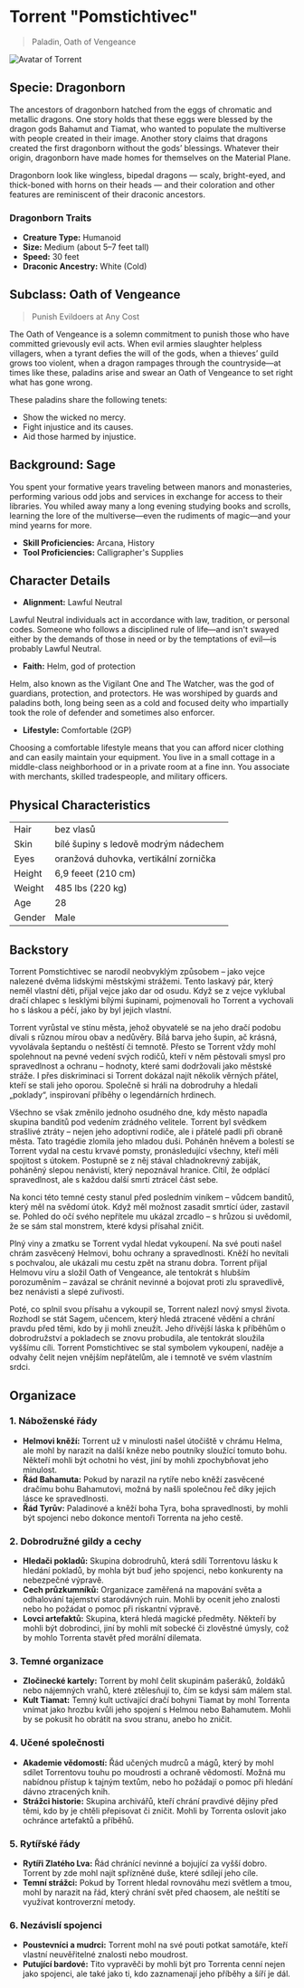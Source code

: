 # Torrent "Pomstichtivec"

> Paladin, Oath of Vengeance

![Avatar of Torrent](Torrent.jpg)

## Specie: Dragonborn

The ancestors of dragonborn hatched from the eggs of chromatic and metallic dragons. One story holds that these eggs were blessed by the dragon gods Bahamut and Tiamat, who wanted to populate the multiverse with people created in their image. Another story claims that dragons created the first dragonborn without the gods’ blessings. Whatever their origin, dragonborn have made homes for themselves on the Material Plane.

Dragonborn look like wingless, bipedal dragons — scaly, bright-eyed, and thick-boned with horns on their heads — and their coloration and other features are reminiscent of their draconic ancestors.

### Dragonborn Traits

- **Creature Type:** Humanoid
- **Size:** Medium (about 5–7 feet tall)
- **Speed:** 30 feet
- **Draconic Ancestry:** White (Cold) 

## Subclass: Oath of Vengeance

> Punish Evildoers at Any Cost

The Oath of Vengeance is a solemn commitment to punish those who have committed grievously evil acts. When evil armies slaughter helpless villagers, when a tyrant defies the will of the gods, when a thieves’ guild grows too violent, when a dragon rampages through the countryside—at times like these, paladins arise and swear an Oath of Vengeance to set right what has gone wrong.

These paladins share the following tenets:

- Show the wicked no mercy.
- Fight injustice and its causes.
- Aid those harmed by injustice.

## Background: Sage

You spent your formative years traveling between manors and monasteries, performing various odd jobs and services in exchange for access to their libraries. You whiled away many a long evening studying books and scrolls, learning the lore of the multiverse—even the rudiments of magic—and your mind yearns for more.

- **Skill Proficiencies:** Arcana, History
- **Tool Proficiencies:** Calligrapher's Supplies

## Character Details

- **Alignment:** Lawful Neutral

Lawful Neutral individuals act in accordance with law, tradition, or personal codes. Someone who follows a disciplined rule of life—and isn't swayed either by the demands of those in need or by the temptations of evil—is probably Lawful Neutral.

- **Faith:** Helm, god of protection

Helm, also known as the Vigilant One and The Watcher, was the god of guardians, protection, and protectors. He was worshiped by guards and paladins both, long being seen as a cold and focused deity who impartially took the role of defender and sometimes also enforcer.

- **Lifestyle:** Comfortable (2GP)

Choosing a comfortable lifestyle means that you can afford nicer clothing and can easily maintain your equipment. You live in a small cottage in a middle-class neighborhood or in a private room at a fine inn. You associate with merchants, skilled tradespeople, and military officers.

## Physical Characteristics

|        |   |
| ------ | - |
| Hair   | bez vlasů |
| Skin   | bílé šupiny s ledově modrým nádechem |
| Eyes   | oranžová duhovka, vertikální zornička |
| Height | 6,9 feeet (210 cm) |
| Weight | 485 lbs (220 kg) |
| Age    | 28 |
| Gender | Male |

## Backstory

Torrent Pomstichtivec se narodil neobvyklým způsobem – jako vejce nalezené dvěma lidskými městskými strážemi. Tento laskavý pár, který neměl vlastní děti, přijal vejce jako dar od osudu. Když se z vejce vyklubal dračí chlapec s lesklými bílými šupinami, pojmenovali ho Torrent a vychovali ho s láskou a péčí, jako by byl jejich vlastní.

Torrent vyrůstal ve stínu města, jehož obyvatelé se na jeho dračí podobu dívali s různou mírou obav a nedůvěry. Bílá barva jeho šupin, ač krásná, vyvolávala šeptandu o neštěstí či temnotě. Přesto se Torrent vždy mohl spolehnout na pevné vedení svých rodičů, kteří v něm pěstovali smysl pro spravedlnost a ochranu – hodnoty, které sami dodržovali jako městské stráže. I přes diskriminaci si Torrent dokázal najít několik věrných přátel, kteří se stali jeho oporou. Společně si hráli na dobrodruhy a hledali „poklady“, inspirovaní příběhy o legendárních hrdinech.

Všechno se však změnilo jednoho osudného dne, kdy město napadla skupina banditů pod vedením zrádného velitele. Torrent byl svědkem strašlivé ztráty – nejen jeho adoptivní rodiče, ale i přátelé padli při obraně města. Tato tragédie zlomila jeho mladou duši. Poháněn hněvem a bolestí se Torrent vydal na cestu krvavé pomsty, pronásledující všechny, kteří měli spojitost s útokem. Postupně se z něj stával chladnokrevný zabiják, poháněný slepou nenávistí, který nepoznával hranice. Cítil, že odplácí spravedlnost, ale s každou další smrtí ztrácel část sebe.

Na konci této temné cesty stanul před posledním viníkem – vůdcem banditů, který měl na svědomí útok. Když měl možnost zasadit smrtící úder, zastavil se. Pohled do očí svého nepřítele mu ukázal zrcadlo – s hrůzou si uvědomil, že se sám stal monstrem, které kdysi přísahal zničit.

Plný viny a zmatku se Torrent vydal hledat vykoupení. Na své pouti našel chrám zasvěcený Helmovi, bohu ochrany a spravedlnosti. Kněží ho nevítali s pochvalou, ale ukázali mu cestu zpět na stranu dobra. Torrent přijal Helmovu víru a složil Oath of Vengeance, ale tentokrát s hlubším porozuměním – zavázal se chránit nevinné a bojovat proti zlu spravedlivě, bez nenávisti a slepé zuřivosti.

Poté, co splnil svou přísahu a vykoupil se, Torrent nalezl nový smysl života. Rozhodl se stát Sagem, učencem, který hledá ztracené vědění a chrání pravdu před těmi, kdo by ji mohli zneužít. Jeho dřívější láska k příběhům o dobrodružství a pokladech se znovu probudila, ale tentokrát sloužila vyššímu cíli. Torrent Pomstichtivec se stal symbolem vykoupení, naděje a odvahy čelit nejen vnějším nepřátelům, ale i temnotě ve svém vlastním srdci.

## Organizace

### **1. Náboženské řády**
- **Helmovi kněží:** Torrent už v minulosti našel útočiště v chrámu Helma, ale mohl by narazit na další kněze nebo poutníky sloužící tomuto bohu. Někteří mohli být ochotni ho vést, jiní by mohli zpochybňovat jeho minulost.
- **Řád Bahamuta:** Pokud by narazil na rytíře nebo kněží zasvěcené dračímu bohu Bahamutovi, možná by našli společnou řeč díky jejich lásce ke spravedlnosti.
- **Řád Tyrův:** Paladinové a kněží boha Tyra, boha spravedlnosti, by mohli být spojenci nebo dokonce mentoři Torrenta na jeho cestě.

### **2. Dobrodružné gildy a cechy**
- **Hledači pokladů:** Skupina dobrodruhů, která sdílí Torrentovu lásku k hledání pokladů, by mohla být buď jeho spojenci, nebo konkurenty na nebezpečné výpravě.
- **Cech průzkumníků:** Organizace zaměřená na mapování světa a odhalování tajemství starodávných ruin. Mohli by ocenit jeho znalosti nebo ho požádat o pomoc při riskantní výpravě.
- **Lovci artefaktů:** Skupina, která hledá magické předměty. Někteří by mohli být dobrodinci, jiní by mohli mít sobecké či zlověstné úmysly, což by mohlo Torrenta stavět před morální dilemata.

### **3. Temné organizace**
- **Zločinecké kartely:** Torrent by mohl čelit skupinám pašeráků, žoldáků nebo nájemných vrahů, které ztělesňují to, čím se kdysi sám málem stal.
- **Kult Tiamat:** Temný kult uctívající dračí bohyni Tiamat by mohl Torrenta vnímat jako hrozbu kvůli jeho spojení s Helmou nebo Bahamutem. Mohli by se pokusit ho obrátit na svou stranu, anebo ho zničit.

### **4. Učené společnosti**
- **Akademie vědomostí:** Řád učených mudrců a mágů, který by mohl sdílet Torrentovu touhu po moudrosti a ochraně vědomostí. Možná mu nabídnou přístup k tajným textům, nebo ho požádají o pomoc při hledání dávno ztracených knih.
- **Strážci historie:** Skupina archivářů, kteří chrání pravdivé dějiny před těmi, kdo by je chtěli přepisovat či zničit. Mohli by Torrenta oslovit jako ochránce artefaktů a příběhů.

### **5. Rytířské řády**
- **Rytíři Zlatého Lva:** Řád chránící nevinné a bojující za vyšší dobro. Torrent by zde mohl najít spřízněné duše, které sdílejí jeho cíle.
- **Temní strážci:** Pokud by Torrent hledal rovnováhu mezi světlem a tmou, mohl by narazit na řád, který chrání svět před chaosem, ale neštítí se využívat kontroverzní metody.

### **6. Nezávislí spojenci**
- **Poustevníci a mudrci:** Torrent mohl na své pouti potkat samotáře, kteří vlastní neuvěřitelné znalosti nebo moudrost.
- **Putující bardové:** Tito vypravěči by mohli být pro Torrenta cenní nejen jako spojenci, ale také jako ti, kdo zaznamenají jeho příběhy a šíří je dál.
